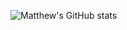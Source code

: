 ![Matthew's GitHub stats](https://github-stats-nine-theta.vercel.app/api?username=mattwalo32&show_icons=true&theme=radical&show=reviews&hide=stars)
